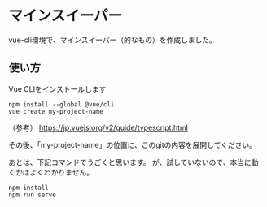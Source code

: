 # マインスイーパー 

vue-cli環境で、マインスイーパー（的なもの）を作成しました。

## 使い方

Vue CLIをインストールします

```
npm install --global @vue/cli
vue create my-project-name
```

（参考）
https://jp.vuejs.org/v2/guide/typescript.html

その後、「my-project-name」の位置に、このgitの内容を展開してください。


あとは、下記コマンドでうごくと思います。
が、試していないので、本当に動くかはよくわかりません。

```
npm install
npm run serve
```
